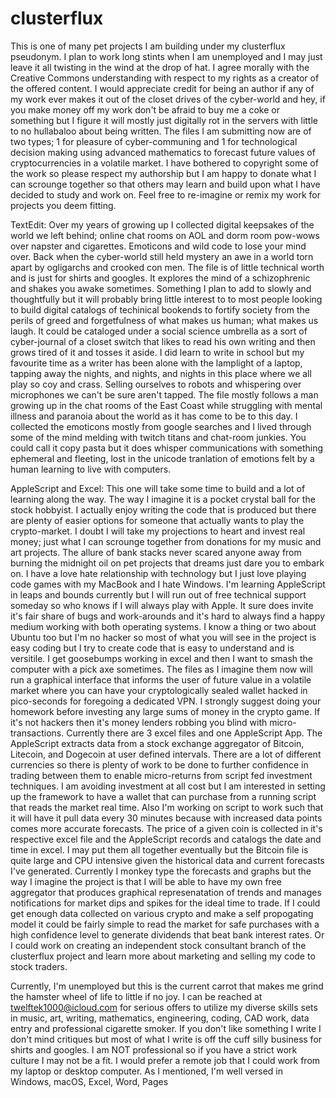 # clusterflux
This is one of many pet projects I am building under my clusterflux pseudonym. I plan to work long stints when I am unemployed and I may just leave it all twisting in the wind at the drop of hat. I agree morally with the Creative Commons understanding with respect to my rights as a creator of the offered content. I would appreciate credit for being an author if any of my work ever makes it out of the closet drives of the cyber-world and hey, if you make money off my work don't be afraid to buy me a coke or something but I figure it will mostly just digitally rot in the servers with little to no hullabaloo about being written.
The files I am submitting now are of two types; 1 for pleasure of cyber-communing and 1 for technological decision making using advanced mathematics to forecast future values of cryptocurrencies in a volatile market. I have bothered to copyright some of the work so please respect my authorship but I am happy to donate what I can scrounge together so that others may learn and build upon what I have decided to study and work on. Feel free to re-imagine or remix my work for projects you deem fitting.

TextEdit: Over my years of growing up I collected digital keepsakes of the world we left behind; online chat rooms on AOL and dorm room pow-wows over napster and cigarettes. Emoticons and wild code to lose your mind over. Back when the cyber-world still held mystery an awe in a world torn apart by ogligarchs and crooked con men. The file is of little technical worth and is just for shirts and googles. It explores the mind of a schizophrenic and shakes you awake sometimes. Something I plan to add to slowly and thoughtfully but it will probably bring little interest to to most people looking to build digital catalogs of techinical bookends to fortify society from the perils of greed and forgetfulness of what makes us human; what makes us laugh. It could be cataloged under a social science umbrella as a sort of cyber-journal of a closet switch that likes to read his own writing and then grows tired of it and tosses it aside. I did learn to write in school but my favourite time as a writer has been alone with the lamplight of a laptop, tapping away the nights, and nights, and nights in this place where we all play so coy and crass. Selling ourselves to robots and whispering over microphones we can't be sure aren't tapped. The file mostly follows a man growing up in the chat rooms of the East Coast while struggling with mental illness and paranoia about the world as it has come to be to this day. I collected the emoticons mostly from google searches and I lived through some of the mind melding with twitch titans and chat-room junkies. You could call it copy pasta but it does whisper communications with something ephemeral and fleeting, lost in the unicode tranlation of emotions felt by a human learning to live with computers.

AppleScript and Excel: This one will take some time to build and a lot of learning along the way. The way I imagine it is a pocket crystal ball for the stock hobbyist. I actually enjoy writing the code that is produced but there are plenty of easier options for someone that actually wants to play the crypto-market. I doubt I will take my projections to heart and invest real money; just what I can scrounge together from donations for my music and art projects. The allure of bank stacks never scared anyone away from burning the midnight oil on pet projects that dreams just dare you to embark on. I have a love hate relationship with technology but I just love playing code games with my MacBook and I hate Windows. I'm learning AppleScript in leaps and bounds currently but I will run out of free technical support someday so who knows if I will always play with Apple. It sure does invite it's fair share of bugs and work-arounds and it's hard to always find a happy medium working with both operating systems. I know a thing or two about Ubuntu too but I'm no hacker so most of what you will see in the project is easy coding but I try to create code that is easy to understand and is versitile. I get goosebumps working in excel and then I want to smash the computer with a pick axe sometimes. The files as I imagine them now will run a graphical interface that informs the user of future value in a volatile market where you can have your cryptologically sealed wallet hacked in pico-seconds for foregoing a dedicated VPN. I strongly suggest doing your homework before investing any large sums of money in the crypto game. If it's not hackers then it's money lenders robbing you blind with micro-transactions. Currently there are 3 excel files and one AppleScript App. The AppleScript extracts data from a stock exchange aggregator of Bitcoin, Litecoin, and Dogecoin at user defined intervals. There are a lot of different currencies so there is plenty of work to be done to further confidence in trading between them to enable micro-returns from script fed investment techniques. I am avoiding investment at all cost but I am interested in setting up the framework to have a wallet that can purchase from a running script that reads the market real time. Also I'm working on script to work such that it will have it pull data every 30 minutes because with increased data points comes more accurate forecasts. The price of a given coin is collected in it's respective excel file and the AppleScript records and catalogs the date and time in excel. I may put them all together eventually but the Bitcoin file is quite large and CPU intensive given the historical data and current forecasts I've generated. Currently I monkey type the forecasts and graphs but the way I imagine the project is that I will be able to have my own free aggregator that produces graphical represenatation of trends and manages notifications for market dips and spikes for the ideal time to trade. If I could get enough data collected on various crypto and make a self propogating model it could be fairly simple to read the market for safe purchases with a high confidence level to generate dividends that beat bank interest rates. Or I could work on creating an independent stock consultant branch of the clusterflux project and learn more about marketing and selling my code to stock traders.

Currently, I'm unemployed but this is the current carrot that makes me grind the hamster wheel of life to little if no joy. I can be reached at twelftek1000@icloud.com for serious offers to utilize my diverse skills sets in music, art, writing, mathematics, engineering, coding, CAD work, data entry and professional cigarette smoker. If you don't like something I write I don't mind critiques but most of what I write is off the cuff silly business for shirts and googles. I am NOT professional so if you have a strict work culture I may not be a fit. I would prefer a remote job that I could work from my laptop or desktop computer. As I mentioned, I'm well versed in Windows, macOS, Excel, Word, Pages
